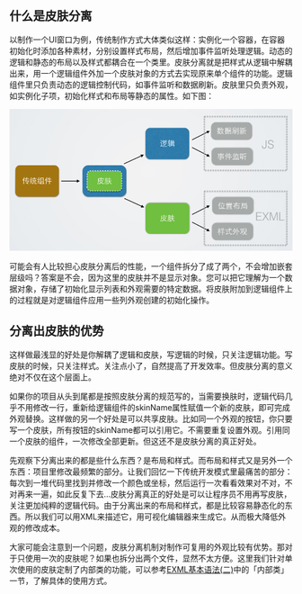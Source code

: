 ## 什么是皮肤分离

以制作一个UI窗口为例，传统制作方式大体类似这样：实例化一个容器，在容器初始化时添加各种素材，分别设置样式布局，然后增加事件监听处理逻辑。动态的逻辑和静态的布局以及样式都耦合在一个类里。皮肤分离就是把样式从逻辑中解耦出来，用一个逻辑组件外加一个皮肤对象的方式去实现原来单个组件的功能。逻辑组件里只负责动态的逻辑控制代码，如事件监听和数据刷新。皮肤里只负责外观，如实例化子项，初始化样式和布局等静态的属性。如下图：

![](55cdcff23152f.png)

可能会有人比较担心皮肤分离后的性能，一个组件拆分了成了两个，不会增加嵌套层级吗？答案是不会，因为这里的皮肤并不是显示对象。您可以把它理解为一个数据对象，存储了初始化显示列表和外观需要的特定数据。将皮肤附加到逻辑组件上的过程就是对逻辑组件应用一些列外观创建的初始化操作。

## 分离出皮肤的优势

这样做最浅显的好处是你解耦了逻辑和皮肤，写逻辑的时候，只关注逻辑功能。写皮肤的时候，只关注样式。关注点小了，自然提高了开发效率。但皮肤分离的意义绝对不仅在这个层面上。

如果你的项目从头到尾都是按照皮肤分离的规范写的，当需要换肤时，逻辑代码几乎不用修改一行，重新给逻辑组件的skinName属性赋值一个新的皮肤，即可完成外观替换。这样做的另一个好处是可以共享皮肤。比如同一个外观的按钮，你只要写一个皮肤，所有按钮的skinName都可以引用它。不需要重复设置外观。引用同一个皮肤的组件，一次修改全部更新。但这还不是皮肤分离的真正好处。

先观察下分离出来的都是些什么东西？是布局和样式。而布局和样式又是另外一个东西：项目里修改最频繁的部分。让我们回忆一下传统开发模式里最痛苦的部分：每次到一堆代码里找到并修改一个颜色或坐标，然后运行一次看看效果对不对，不对再来一遍，如此反复下去…皮肤分离真正的好处是可以让程序员不用再写皮肤，关注更加纯粹的逻辑代码。由于分离出来的布局和样式，都是比较容易静态化的东西。所以我们可以用XML来描述它，用可视化编辑器来生成它。从而极大降低外观的修改成本。

大家可能会注意到一个问题，皮肤分离机制对制作可复用的外观比较有优势。那对于只使用一次的皮肤呢？如果也拆分出两个文件，显然不太方便。这里我们针对单次使用的皮肤定制了内部类的功能，可以参考[EXML基本语法(二)](../../../../extension/EUI/EXML/syntax2/README.md)中的「内部类」一节，了解具体的使用方式。
